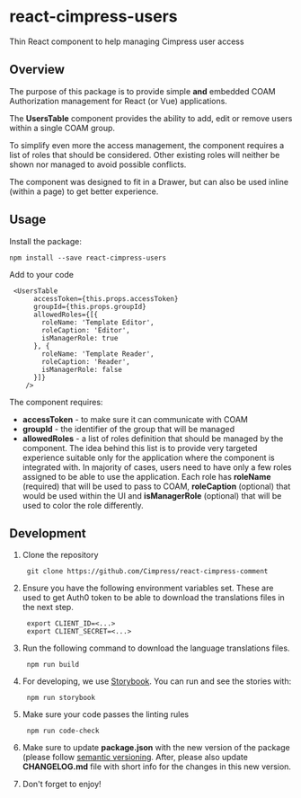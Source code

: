 # react-cimpress-users
Thin React component to help managing Cimpress user access

## Overview 
The purpose of this package is to provide simple **and** embedded COAM Authorization management
for React (or Vue) applications.
 
The **UsersTable** component provides the ability to add, edit or remove users within a single COAM group.

To simplify even more the access management, the component requires a list of roles that should 
be considered. Other existing roles will neither be shown nor managed to avoid possible conflicts. 

The component was designed to fit in a Drawer, but can also be used inline (within a page) to get better experience.


## Usage

Install the package:
    
    npm install --save react-cimpress-users

  
Add to your code

     <UsersTable
          accessToken={this.props.accessToken}
          groupId={this.props.groupId}
          allowedRoles={[{
            roleName: 'Template Editor',
            roleCaption: 'Editor',
            isManagerRole: true
          }, {
            roleName: 'Template Reader',
            roleCaption: 'Reader',
            isManagerRole: false
          }]}
        />
        
The component requires:
- **accessToken** - to make sure it can communicate with COAM
- **groupId** - the identifier of the group that will be managed
- **allowedRoles** - a list of roles definition that should be managed by the component. 
The idea behind this list is to provide very targeted experience suitable only for the 
application where the component is integrated with. In majority of cases, users need to have
only a few roles assigned to be able to use the application. Each role has **roleName** (required) that 
will be used to pass to COAM, **roleCaption** (optional) that would be used within the UI and 
**isManagerRole** (optional) that will be used to color the role differently.

## Development

1. Clone the repository
    
        git clone https://github.com/Cimpress/react-cimpress-comment
        
2. Ensure you have the following environment variables set. These are used to get Auth0 token to be able to 
download the translations files in the next step.
    
        export CLIENT_ID=<...>
        export CLIENT_SECRET=<...>
        
3. Run the following command to download the language translations files. 
        
        npm run build

4. For developing, we use [Storybook](https://github.com/storybooks/storybook). You can run and see
the stories with:
        
        npm run storybook
        
5. Make sure your code passes the linting rules
        
        npm run code-check
        
6. Make sure to update **package.json** with the new version of the package (please follow 
[semantic versioning](https://semver.org/). After, please also update **CHANGELOG.md** file 
with short info for the changes in this new version.   

7. Don't forget to enjoy!